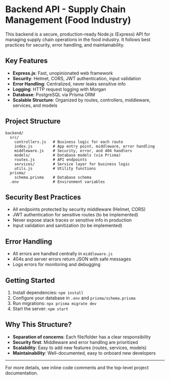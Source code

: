 # Backend API - Supply Chain Management (Food Industry)

This backend is a secure, production-ready Node.js (Express) API for managing supply chain operations in the food industry. It follows best practices for security, error handling, and maintainability.

## Key Features
- **Express.js**: Fast, unopinionated web framework
- **Security**: Helmet, CORS, JWT authentication, input validation
- **Error Handling**: Centralized, never leaks sensitive info
- **Logging**: HTTP request logging with Morgan
- **Database**: PostgreSQL via Prisma ORM
- **Scalable Structure**: Organized by routes, controllers, middleware, services, and models

## Project Structure
```
backend/
  src/
    controllers.js   # Business logic for each route
    index.js         # App entry point, middleware, error handling
    middleware.js    # Security, error, and 404 handlers
    models/          # Database models (via Prisma)
    routes.js        # API endpoints
    services/        # Service layer for business logic
    utils.js         # Utility functions
  prisma/
    schema.prisma    # Database schema
  .env               # Environment variables
```

## Security Best Practices
- All endpoints protected by security middleware (Helmet, CORS)
- JWT authentication for sensitive routes (to be implemented)
- Never expose stack traces or sensitive info in production
- Input validation and sanitization (to be implemented)

## Error Handling
- All errors are handled centrally in `middleware.js`
- 404s and server errors return JSON with safe messages
- Logs errors for monitoring and debugging

## Getting Started
1. Install dependencies: `npm install`
2. Configure your database in `.env` and `prisma/schema.prisma`
3. Run migrations: `npx prisma migrate dev`
4. Start the server: `npm start`

## Why This Structure?
- **Separation of concerns**: Each file/folder has a clear responsibility
- **Security first**: Middleware and error handling are prioritized
- **Scalability**: Easy to add new features (routes, services, models)
- **Maintainability**: Well-documented, easy to onboard new developers

---

For more details, see inline code comments and the top-level project documentation. 